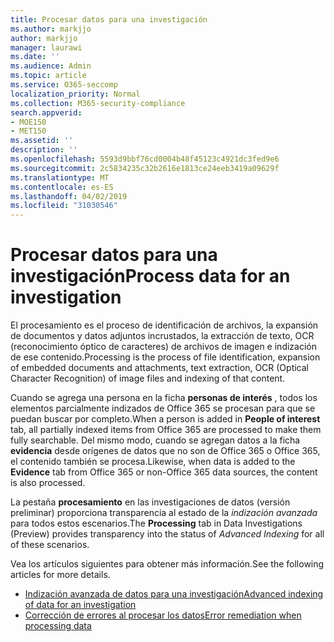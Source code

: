 ```yaml
---
title: Procesar datos para una investigación
ms.author: markjjo
author: markjjo
manager: laurawi
ms.date: ''
ms.audience: Admin
ms.topic: article
ms.service: O365-seccomp
localization_priority: Normal
ms.collection: M365-security-compliance
search.appverid:
- MOE150
- MET150
ms.assetid: ''
description: ''
ms.openlocfilehash: 5593d9bbf76cd0004b48f45123c4921dc3fed9e6
ms.sourcegitcommit: 2c5834235c32b2616e1813ce24eeb3419a09629f
ms.translationtype: MT
ms.contentlocale: es-ES
ms.lasthandoff: 04/02/2019
ms.locfileid: "31030546"
---
```

# <a name="process-data-for-an-investigation"></a><span data-ttu-id="dacbb-102">Procesar datos para una investigación</span><span class="sxs-lookup"><span data-stu-id="dacbb-102">Process data for an investigation</span></span>

<span data-ttu-id="dacbb-103">El procesamiento es el proceso de identificación de archivos, la expansión de documentos y datos adjuntos incrustados, la extracción de texto, OCR (reconocimiento óptico de caracteres) de archivos de imagen e indización de ese contenido.</span><span class="sxs-lookup"><span data-stu-id="dacbb-103">Processing is the process of file identification, expansion of embedded documents and attachments, text extraction, OCR (Optical Character Recognition) of image files and indexing of that content.</span></span>  

<span data-ttu-id="dacbb-104">Cuando se agrega una persona en la ficha **personas de interés** , todos los elementos parcialmente indizados de Office 365 se procesan para que se puedan buscar por completo.</span><span class="sxs-lookup"><span data-stu-id="dacbb-104">When a person is added in **People of interest** tab, all partially indexed items from Office 365 are processed to make them fully searchable.</span></span>  <span data-ttu-id="dacbb-105">Del mismo modo, cuando se agregan datos a la ficha **evidencia** desde orígenes de datos que no son de Office 365 o Office 365, el contenido también se procesa.</span><span class="sxs-lookup"><span data-stu-id="dacbb-105">Likewise, when data is added to the **Evidence** tab from Office 365 or non-Office 365 data sources, the content is also processed.</span></span>

<span data-ttu-id="dacbb-106">La pestaña **procesamiento** en las investigaciones de datos (versión preliminar) proporciona transparencia al estado de la *indización avanzada* para todos estos escenarios.</span><span class="sxs-lookup"><span data-stu-id="dacbb-106">The **Processing** tab in Data Investigations (Preview) provides transparency into the status of *Advanced Indexing* for all of these scenarios.</span></span>

<span data-ttu-id="dacbb-107">Vea los artículos siguientes para obtener más información.</span><span class="sxs-lookup"><span data-stu-id="dacbb-107">See the following articles for more details.</span></span>

- [<span data-ttu-id="dacbb-108">Indización avanzada de datos para una investigación</span><span class="sxs-lookup"><span data-stu-id="dacbb-108">Advanced indexing of data for an investigation</span></span>](index-data-people-of-interest.md)
- [<span data-ttu-id="dacbb-109">Corrección de errores al procesar los datos</span><span class="sxs-lookup"><span data-stu-id="dacbb-109">Error remediation when processing data</span></span>](error-remediation.md)
